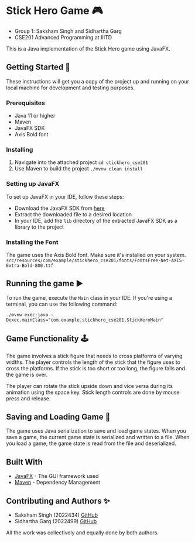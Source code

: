 # Stick Hero Game 🎮
- Group 1: Saksham Singh and Sidhartha Garg
- CSE201 Advanced Programming at IIITD

This is a Java implementation of the Stick Hero game using JavaFX.

## Getting Started 🚀

These instructions will get you a copy of the project up and running on your local machine for development and testing purposes.

### Prerequisites

- Java 11 or higher
- Maven
- JavaFX SDK
- Axis Bold font

### Installing

1. Navigate into the attached project `cd stickhero_cse201`
2. Use Maven to build the project `./mvnw clean install`

### Setting up JavaFX

To set up JavaFX in your IDE, follow these steps:

- Download the JavaFX SDK from [here](https://gluonhq.com/products/javafx/)
- Extract the downloaded file to a desired location
- In your IDE, add the `lib` directory of the extracted JavaFX SDK as a library to the project

### Installing the Font

The game uses the Axis Bold font. Make sure it's installed on your system.
`src/resources/com/example/stickhero_cse201/fonts/FontsFree-Net-AXIS-Extra-Bold-800.ttf`

## Running the game ▶️

To run the game, execute the `Main` class in your IDE. If you're using a terminal, you can use the following command:

```
./mvnw exec:java -Dexec.mainClass="com.example.stickhero_cse201.StickHeroMain"
```

## Game Functionality 🕹️

The game involves a stick figure that needs to cross platforms of varying widths. The player controls the length of the stick that the figure uses to cross the platforms. If the stick is too short or too long, the figure falls and the game is over.

The player can rotate the stick upside down and vice versa during its animation using the space key. Stick length controls are done by mouse press and release.

## Saving and Loading Game 💾

The game uses Java serialization to save and load game states. When you save a game, the current game state is serialized and written to a file. When you load a game, the game state is read from the file and deserialized.

## Built With

- [JavaFX](https://openjfx.io/) - The GUI framework used
- [Maven](https://maven.apache.org/) - Dependency Management

## Contributing and Authors ✨

- Saksham Singh (2022434) [GitHub](https://www.github.com/SakshxmSingh)
- Sidhartha Garg (2022499) [GitHub](https://www.github.com/GargSidhartha)

All the work was collectively and equally done by both authors.

